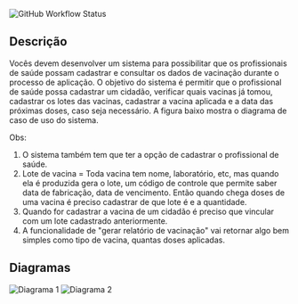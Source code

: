 ![GitHub Workflow Status](https://img.shields.io/github/workflow/status/GustavoSC1/ControleVacinacao/maven)
## Descrição

Vocês devem desenvolver um sistema para possibilitar que os profissionais de saúde possam cadastrar e consultar os dados de vacinação durante o processo de aplicação. O objetivo do sistema é permitir que o profissional de saúde possa cadastrar um cidadão, verificar quais vacinas já tomou, cadastrar os lotes das vacinas, cadastrar a vacina aplicada e a data das próximas doses, caso seja necessário. A figura baixo mostra o diagrama de caso de uso do sistema.

Obs:

1. O sistema também tem que ter a opção de cadastrar o profissional de saúde.
2. Lote de vacina = Toda vacina tem nome, laboratório, etc, mas quando ela é produzida gera o lote, um código de controle que permite saber data de fabricação, data de vencimento. Então quando chega doses de uma vacina é preciso cadastrar de que lote é e a quantidade.  
3. Quando for cadastrar a vacina de um cidadão é preciso que vincular com um lote cadastrado anteriormente.
4. A funcionalidade de "gerar relatório de vacinação" vai retornar algo bem simples como tipo de vacina, quantas doses aplicadas.

## Diagramas
![Diagrama 1](https://ik.imagekit.io/gustavosc/Teste_Software/diagrama_de_caso_de_uso_K-ZkM0Rqlsx.PNG?updatedAt=1636196834390)
![Diagrama 2](https://ik.imagekit.io/gustavosc/Teste_Software/diagrama_mOe5nZLsv.PNG?updatedAt=1636197663795)
